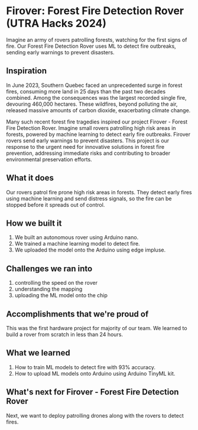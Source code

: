 # Firover: Forest Fire Detection Rover (UTRA Hacks 2024)
Imagine an army of rovers patrolling forests, watching for the first signs of fire. Our Forest Fire Detection Rover uses ML to detect fire outbreaks, sending early warnings to prevent disasters.

## Inspiration
In June 2023, Southern Quebec faced an unprecedented surge in forest fires, consuming more land in 25 days than the past two decades combined. Among the consequences was the largest recorded single fire, devouring 460,000 hectares. These wildfires, beyond polluting the air, released massive amounts of carbon dioxide, exacerbating climate change.

Many such recent forest fire tragedies inspired our project Firover - Forest Fire Detection Rover. Imagine small rovers patrolling high risk areas in forests, powered by machine learning to detect early fire outbreaks. Firover rovers send early warnings to prevent disasters. This project is our response to the urgent need for innovative solutions in forest fire prevention, addressing immediate risks and contributing to broader environmental preservation efforts.

## What it does
Our rovers patrol fire prone high risk areas in forests. They detect early fires using machine learning and send distress signals, so the fire can be stopped before it spreads out of control. 

## How we built it
1. We built an autonomous rover using Arduino nano. 
2. We trained a machine learning model to detect fire. 
3. We uploaded the model onto the Arduino using edge impluse.

## Challenges we ran into
1. controlling the speed on the rover
2. understanding the mapping 
3. uploading the ML model onto the chip

## Accomplishments that we're proud of
This was the first hardware project for majority of our team. We learned to build a rover from scratch in less than 24 hours. 

## What we learned
1. How to train ML models to detect fire with 93% accuracy. 
2. How to upload ML models onto Arduino using Arduino TinyML kit. 

## What's next for Firover - Forest Fire Detection Rover
Next, we want to deploy patrolling drones along with the rovers to detect fires. 
